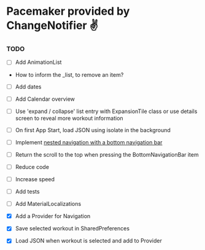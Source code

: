 # Pacemaker provided by ChangeNotifier ✌️

### TODO

- [ ]  Add AnimationList
  - How to inform the _list, to remove an item?
- [ ]  Add dates
- [ ]  Add Calendar overview
- [ ]  Use 'expand / collapse' list entry with ExpansionTile class or use details screen to reveal more workout information
- [ ]  On first App Start, load JSON using isolate in the background
- [ ]  Implement [nested navigation with a bottom navigation bar](https://medium.com/@Mr_Pepe/navigation-with-a-bottom-navigation-bar-using-flutter-d3c5086fbcdc)
- [ ]  Return the scroll to the top when pressing the BottomNavigationBar item
- [ ]  Reduce code
- [ ]  Increase speed
- [ ]  Add tests
- [ ]  Add MaterialLocalizations

- [x]  Add a Provider for Navigation
- [x]  Save selected workout in SharedPreferences
- [x]  Load JSON when workout is selected and add to Provider  
